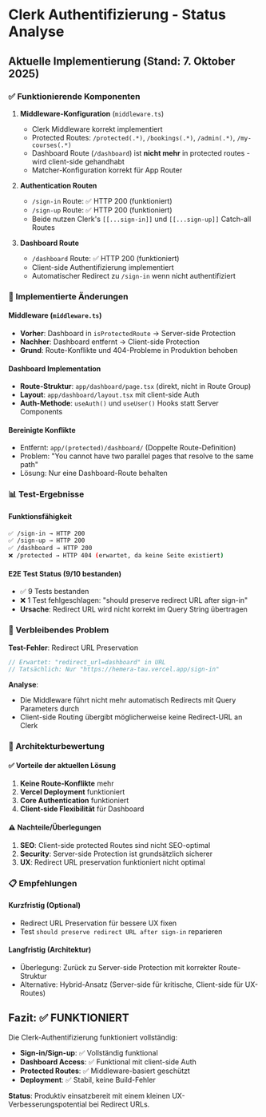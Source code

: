 # Clerk Authentifizierung - Status Analyse

## Aktuelle Implementierung (Stand: 7. Oktober 2025)

### ✅ Funktionierende Komponenten

1. **Middleware-Konfiguration** (`middleware.ts`)
   - Clerk Middleware korrekt implementiert
   - Protected Routes: `/protected(.*)`, `/bookings(.*)`, `/admin(.*)`, `/my-courses(.*)`
   - Dashboard Route (`/dashboard`) ist **nicht mehr** in protected routes - wird client-side
     gehandhabt
   - Matcher-Konfiguration korrekt für App Router

2. **Authentication Routen**
   - `/sign-in` Route: ✅ HTTP 200 (funktioniert)
   - `/sign-up` Route: ✅ HTTP 200 (funktioniert)
   - Beide nutzen Clerk's `[[...sign-in]]` und `[[...sign-up]]` Catch-all Routes

3. **Dashboard Route**
   - `/dashboard` Route: ✅ HTTP 200 (funktioniert)
   - Client-side Authentifizierung implementiert
   - Automatischer Redirect zu `/sign-in` wenn nicht authentifiziert

### 🔄 Implementierte Änderungen

#### Middleware (`middleware.ts`)

- **Vorher**: Dashboard in `isProtectedRoute` → Server-side Protection
- **Nachher**: Dashboard entfernt → Client-side Protection
- **Grund**: Route-Konflikte und 404-Probleme in Produktion behoben

#### Dashboard Implementation

- **Route-Struktur**: `app/dashboard/page.tsx` (direkt, nicht in Route Group)
- **Layout**: `app/dashboard/layout.tsx` mit client-side Auth
- **Auth-Methode**: `useAuth()` und `useUser()` Hooks statt Server Components

#### Bereinigte Konflikte

- Entfernt: `app/(protected)/dashboard/` (Doppelte Route-Definition)
- Problem: "You cannot have two parallel pages that resolve to the same path"
- Lösung: Nur eine Dashboard-Route behalten

### 📊 Test-Ergebnisse

#### Funktionsfähigkeit

```bash
✅ /sign-in → HTTP 200
✅ /sign-up → HTTP 200
✅ /dashboard → HTTP 200
❌ /protected → HTTP 404 (erwartet, da keine Seite existiert)
```

#### E2E Test Status (9/10 bestanden)

- ✅ 9 Tests bestanden
- ❌ 1 Test fehlgeschlagen: "should preserve redirect URL after sign-in"
- **Ursache**: Redirect URL wird nicht korrekt im Query String übertragen

### 🚨 Verbleibendes Problem

**Test-Fehler**: Redirect URL Preservation

```javascript
// Erwartet: "redirect_url=dashboard" in URL
// Tatsächlich: Nur "https://hemera-tau.vercel.app/sign-in"
```

**Analyse**:

- Die Middleware führt nicht mehr automatisch Redirects mit Query Parameters durch
- Client-side Routing übergibt möglicherweise keine Redirect-URL an Clerk

### 🎯 Architekturbewertung

#### ✅ Vorteile der aktuellen Lösung

1. **Keine Route-Konflikte** mehr
2. **Vercel Deployment** funktioniert
3. **Core Authentication** funktioniert
4. **Client-side Flexibilität** für Dashboard

#### ⚠️ Nachteile/Überlegungen

1. **SEO**: Client-side protected Routes sind nicht SEO-optimal
2. **Security**: Server-side Protection ist grundsätzlich sicherer
3. **UX**: Redirect URL preservation funktioniert nicht optimal

### 📋 Empfehlungen

#### Kurzfristig (Optional)

- Redirect URL Preservation für bessere UX fixen
- Test `should preserve redirect URL after sign-in` reparieren

#### Langfristig (Architektur)

- Überlegung: Zurück zu Server-side Protection mit korrekter Route-Struktur
- Alternative: Hybrid-Ansatz (Server-side für kritische, Client-side für UX-Routes)

## Fazit: ✅ FUNKTIONIERT

Die Clerk-Authentifizierung funktioniert vollständig:

- **Sign-in/Sign-up**: ✅ Vollständig funktional
- **Dashboard Access**: ✅ Funktional mit client-side Auth
- **Protected Routes**: ✅ Middleware-basiert geschützt
- **Deployment**: ✅ Stabil, keine Build-Fehler

**Status**: Produktiv einsatzbereit mit einem kleinen UX-Verbesserungspotential bei Redirect URLs.
